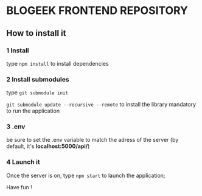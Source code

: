 # BLOGEEK FRONTEND REPOSITORY

## How to install it

### 1 Install

type `npm install` to install dependencies

### 2 Install submodules

type `git submodule init`

`git submodule update --recursive --remote` to install the library mandatory to run the application

### 3 .env

be sure to set the .env variable to match the adress of the server (by default, it's **localhost:5000/api/**)

### 4 Launch it

Once the server is on, type `npm start` to launch the application;

Have fun !
